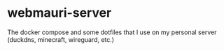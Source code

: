 # webmauri-server
The docker compose and some dotfiles that I use on my personal server (duckdns, minecraft, wireguard, etc.)
